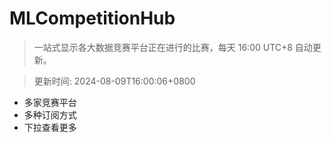 # MLCompetitionHub

> 一站式显示各大数据竞赛平台正在进行的比赛，每天 16:00 UTC+8 自动更新。
  
> 更新时间: 2024-08-09T16:00:06+0800 

* 多家竞赛平台
* 多种订阅方式
* 下拉查看更多